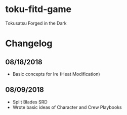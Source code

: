 # toku-fitd-game
Tokusatsu Forged in the Dark

# Changelog
## 08/18/2018
* Basic concepts for Ire (Heat Modification)

## 08/09/2018
* Split Blades SRD
* Wrote basic ideas of Character and Crew Playbooks
